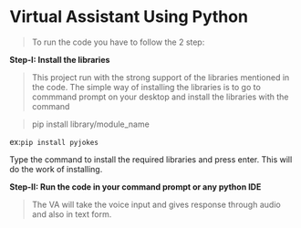 # **Virtual Assistant Using Python**

>To run the code you have to follow the 2 step:

**Step-I: Install the libraries**  

>This project run with the strong support of the libraries mentioned in the code.
>The simple way of installing the libraries is to go to commmand prompt on your desktop and 
>install the libraries with the command

>pip install library/module_name

ex:``` pip install pyjokes  ```

Type the command to install the required libraries and press enter.
This will do the work of installing.

**Step-II: Run the code in your command prompt or any python IDE**    

>The VA will take the voice input and gives response through audio and also in text form.

